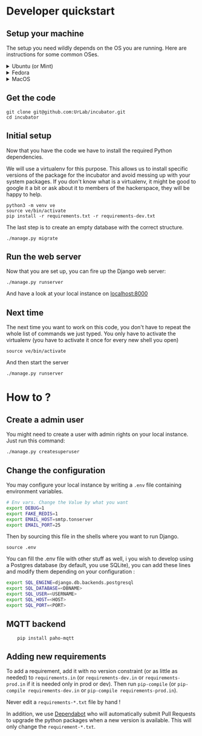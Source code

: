 # Developer quickstart

## Setup your machine

The setup you need wildly depends on the OS you are running.
Here are instructions for some common OSes.

<details>
 <summary>Ubuntu (or Mint)</summary>
 
 ```shell
 sudo apt-get install python3-dev python3-setuptools python3-pip
 sudo pip3 install virtualenv
 ```
 
</details>

<details>
 <summary>Fedora</summary>
 
 ```shell
 sudo dnf install python3-devel python3-setuptools python3-virtualenv
 ```
 
</details>

<details>
 <summary>MacOS</summary>
 
 ```shell
 brew install python3
 pip3 install virtualenv 
 ```
 
</details>

## Get the code
```shell
git clone git@github.com:UrLab/incubator.git
cd incubator
```

## Initial setup
Now that you have the code we have to install the required Python dependencies.

We will use a virtualenv for this purpose. This allows us to install specific versions of the package for the incubator and avoid messing up with your system packages. If you don't know what is a virtualenv, it might be good to google it a bit or ask about it to members of the hackerspace, they will be happy to help.

```shell
python3 -m venv ve
source ve/bin/activate
pip install -r requirements.txt -r requirements-dev.txt
```

The last step is to create an empty database with the correct structure.
```shell
./manage.py migrate
```

## Run the web server
Now that you are set up, you can fire up the Django web server:
```shell
./manage.py runserver
```

 And have a look at your local instance on [localhost:8000](http://localhost:8000)


## Next time
The next time you want to work on this code, you don't have to repeat the whole list of commands we just typed. You only have to activate the virtualenv (you have to activate it once for every new shell you open)

```shell
source ve/bin/activate
```

And then start the server
```shell
./manage.py runserver
```

# How to ?

## Create a admin user

You might need to create a user with admin rights on your local instance. Just run this command:

```shell
./manage.py createsuperuser
```

## Change the configuration
You may configure your local instance by writing a `.env` file containing environment variables.

```bash
# Env vars. Change the Value by what you want
export DEBUG=1
export FAKE_REDIS=1
export EMAIL_HOST=smtp.tonserver
export EMAIL_PORT=25
```

Then by sourcing this file in the shells where you want to run Django.

```shell
source .env
```

You can fill the .env file with other stuff as well, i you wish to develop using a Postgres database (by default, you use SQLite), you can add these lines and modify them depending on your configuration :

```bash
export SQL_ENGINE=django.db.backends.postgresql
export SQL_DATABASE=<DBNAME>
export SQL_USER=<USERNAME>
export SQL_HOST=<HOST>
export SQL_PORT=<PORT>
```

## MQTT backend
```shell
    pip install paho-mqtt
```


## Adding new requirements

To add a requirement, add it with no version constraint (or as little as needed)
to `requirements.in` (or `requirements-dev.in` or `requirements-prod.in` if it is needed only in prod or dev). Then run `pip-compile` (or `pip-compile requirements-dev.in` or `pip-compile requirements-prod.in`).

Never edit a `requirements-*.txt` file by hand !

In addition, we use [Dependabot](https://dependabot.com/) who will automatically submit Pull Requests to upgrade the python packages when a new version is available. This will only change the `requirement-*.txt`.
